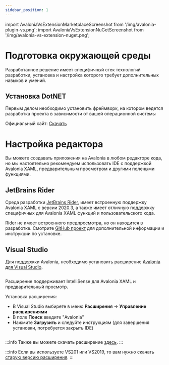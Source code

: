 ```yaml
---
sidebar_position: 1
---
```

import AvaloniaVsExtensionMarketplaceScreenshot from '/img/avalonia-plugin-vs.png';
import AvaloniaVsExtensionNuGetScreenshot from '/img/avalonia-vs-extension-nuget.png';

# Подготовка окружающей среды

Разработанное решение имеет специфичный стек технологий разработки,
установка и настройка которого требует дополнительных навыков и умений.

## Установка DotNET

Первым делом необходимо установить фреймворк, на котором ведется разработка проекта в зависимости от вашей операционной системы

Официальный сайт: [Скачать](https://dotnet.microsoft.com/en-us/download/dotnet/8.0)

# Настройка редактора

Вы можете создавать приложения на Avalonia в любом редакторе кода, но мы настоятельно рекомендуем использовать IDE с поддержкой Avalonia XAML, предварительным просмотром и другими полеными функциями.

## JetBrains Rider


Среда разработки [JetBrains Rider](https://www.jetbrains.com/rider/), имеет встроенную поддержку Avalonia XAML с версии 2020.3, а также имеет отличную поддержку специфичных для Avalonia XAML функций и пользовательского кода.

Rider не имеет встроенного предпросмотра, но он находится в разработке. Смотрите [GitHub проект](https://github.com/ForNeVeR/AvaloniaRider) для дополнительной информации и инструкции по установке.

## Visual Studio

Для поддержки Avalonia, необходимо установить расширение [Avalonia для Visual Studio](https://marketplace.visualstudio.com/items?itemName=AvaloniaTeam.AvaloniaVS).

<img className="center" src={AvaloniaVsExtensionMarketplaceScreenshot} alt="" />

Расширение поддерживает IntelliSense для Avalonia XAML и предварительный просмотр.

Установка расширения:

- В Visual Studio выбирете в меню **Расширения** -> **Управление расширениями**
- В поле **Поиск** введите "Avalonia"
- Нажмите **Загрузить** и следуйте инструкциям (для завершения установки, потребуется закрыть IDE)

<img className="center" src={AvaloniaVsExtensionNuGetScreenshot} alt="" />

:::info
Также вы можете скачать расширение [здесь](https://marketplace.visualstudio.com/items?itemName=AvaloniaTeam.AvaloniaVS).
:::

:::info
Если вы используете VS201 или VS2019, то вам нужно скачать [старую версию расширения](https://marketplace.visualstudio.com/items?itemName=AvaloniaTeam.AvaloniaforVisualStudio).
:::